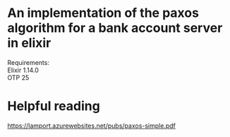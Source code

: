 # An implementation of the paxos algorithm for a bank account server in elixir 

Requirements:  
Elixir  1.14.0  
OTP 25  

# Helpful reading
https://lamport.azurewebsites.net/pubs/paxos-simple.pdf
